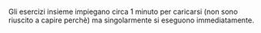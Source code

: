 Gli esercizi insieme impiegano circa 1 minuto per caricarsi (non sono riuscito a capire perchè) ma singolarmente si eseguono immediatamente.
